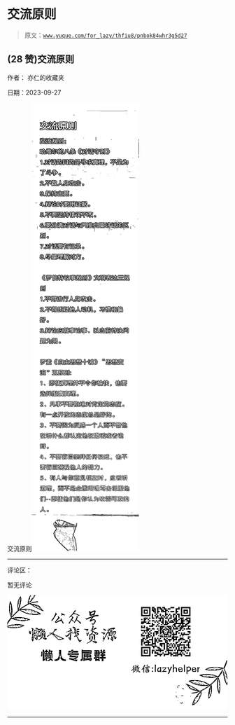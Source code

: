 # 交流原则

> 原文：[`www.yuque.com/for_lazy/thfiu8/pnbok84whr3g5d27`](https://www.yuque.com/for_lazy/thfiu8/pnbok84whr3g5d27)

## (28 赞)交流原则

作者： 亦仁的收藏夹

日期：2023-09-27

交流原则![](img/abbe5e632730ad91b18feba4639df607.png)

* * *

评论区：

暂无评论

![](img/1c37d505930596d12a88ab23e11aa07a.png)

* * *